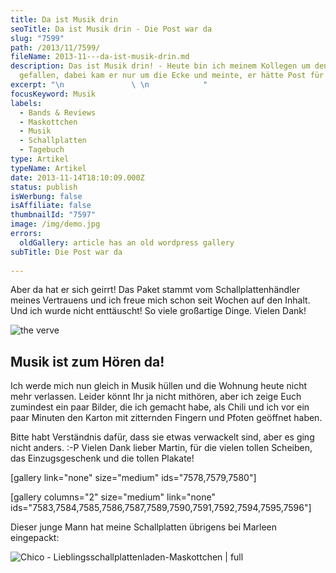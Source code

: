 ```yaml
---
title: Da ist Musik drin
seoTitle: Da ist Musik drin - Die Post war da
slug: "7599"
path: /2013/11/7599/
fileName: 2013-11---da-ist-musik-drin.md
description: Das ist Musik drin! - Heute bin ich meinem Kollegen um den Hals
  gefallen, dabei kam er nur um die Ecke und meinte, er hätte Post für mich.
excerpt: "\n               \ \n            "
focusKeyword: Musik
labels:
  - Bands & Reviews
  - Maskottchen
  - Musik
  - Schallplatten
  - Tagebuch
type: Artikel
typeName: Artikel
date: 2013-11-14T18:10:09.000Z
status: publish
isWerbung: false
isAffiliate: false
thumbnailId: "7597"
image: /img/demo.jpg
errors:
  oldGallery: article has an old wordpress gallery
subTitle: Die Post war da
  
---
```


Aber da hat er sich geirrt! Das Paket stammt vom Schallplattenhändler meines
Vertrauens und ich freue mich schon seit Wochen auf den Inhalt. Und ich wurde
nicht enttäuscht! So viele großartige Dinge. Vielen Dank!

![the verve](http://cardamonchai.com/wp-content/uploads/2013/11/the-verve-640x640.jpg)

## Musik ist zum Hören da!

Ich werde mich nun gleich in Musik hüllen und die Wohnung heute nicht mehr
verlassen. Leider könnt Ihr ja nicht mithören, aber ich zeige Euch zumindest ein
paar Bilder, die ich gemacht habe, als Chili und ich vor ein paar Minuten den
Karton mit zitternden Fingern und Pfoten geöffnet haben.

Bitte habt Verständnis dafür, dass sie etwas verwackelt sind, aber es ging nicht
anders. :-P Vielen Dank lieber Martin, für die vielen tollen Scheiben, das
Einzugsgeschenk und die tollen Plakate!

[gallery link="none" size="medium" ids="7578,7579,7580"]

[gallery columns="2" size="medium" link="none"
ids="7583,7584,7585,7586,7587,7589,7590,7591,7592,7594,7595,7596"]

Dieser junge Mann hat meine Schallplatten übrigens bei Marleen eingepackt:

![Chico - Lieblingsschallplattenladen-Maskottchen | full](http://cardamonchai.files.wordpress.com/2013/11/chico.jpg "Chico - Lieblingsschallplattenladen-Maskottchen")

  